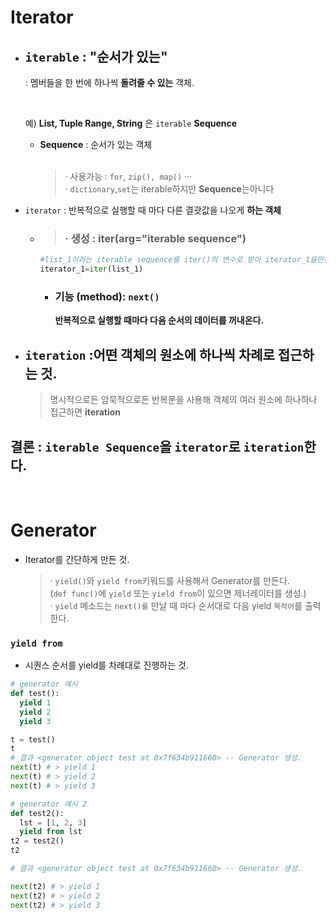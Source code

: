# **Iterator**

- ## `iterable` : "**순서가 있는**"

  : 멤버들을 한 번에 하나씩 **돌려줄 수 있는** 객체.

  <br>

  예) **List, Tuple Range, String** 은 `iterable` **Sequence**

  - **Sequence** : 순서가 있는 객체 <br><br>
    > · 사용가능 : `for`, `zip(), map()` ··· <br>
    > · `dictionary`,`set`는 iterable하지만 **Sequence**는아니다

- `iterator` : 반복적으로 실행할 때 마다 다른 결괏값을 나오게 **하는 객체**

  - > ### · **생성** : iter(arg="iterable sequence")

    ```py
    #list_1이라는 iterable sequence를 iter()의 변수로 받아 iterator_1을만든다.
    iterator_1=iter(list_1)
    ```

    - ### **기능 (method): `next()`** <br>
      **반복적으로 실행할 때마다 다음 순서의 데이터를 꺼내온다.**

- ## `iteration` :어떤 객체의 원소에 하나씩 차례로 접근하는 것.

  > 명시적으로든 암묵적으로든 반복문을 사용해 객체의 여러 원소에 하나하나 접근하면 **iteration**

## **결론** : `iterable Sequence`을 `iterator`로 `iteration`한다.

<br>

# **Generator**

- Iterator를 간단하게 만든 것.
  > · `yield()`와 `yield from`키워드를 사용해서 Generator를 만든다.
  > <br>(`def func()`에 `yield` 또는 `yield from`이 있으면 제너레이터를 생성.)
  > <br> · `yield` 메소드는 `next()를` 만날 때 마다 순서대로 다음 yield `목적어`를 출력한다.

### `yield from`

- 시퀀스 순서를 yield를 차례대로 진행하는 것.

```py
# generator 예시
def test():
  yield 1
  yield 2
  yield 3

t = test()
t
# 결과 <generator object test at 0x7f634b911660> -- Generator 생성.
next(t) # > yield 1
next(t) # > yield 2
next(t) # > yield 3

# generator 예시 2
def test2():
  lst = [1, 2, 3]
  yield from lst
t2 = test2()
t2

# 결과 <generator object test at 0x7f634b911660> -- Generator 생성.

next(t2) # > yield 1
next(t2) # > yield 2
next(t2) # > yield 3
```

